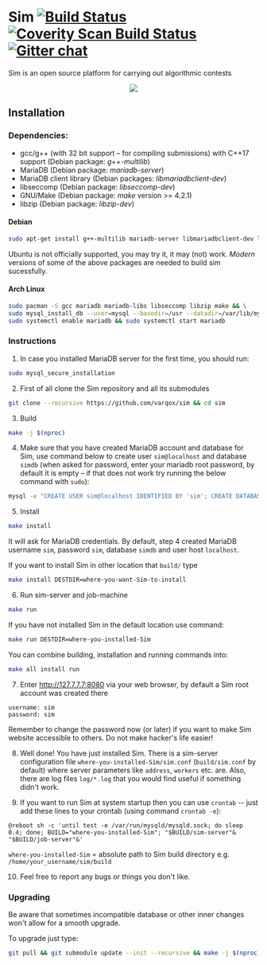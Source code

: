 # Sim [![Build Status](https://travis-ci.org/varqox/sim.svg?branch=master)](https://travis-ci.org/varqox/sim) [![Coverity Scan Build Status](https://scan.coverity.com/projects/6466/badge.svg)](https://scan.coverity.com/projects/varqox-sim) [![Gitter chat](https://badges.gitter.im/varqox/sim.png)](https://gitter.im/varqox/sim)

Sim is an open source platform for carrying out algorithmic contests

<div align="center">
  <img src="http://varqox.github.io/img/sim.png"/>
</div>


## Installation

### Dependencies:

- gcc/g++ (with 32 bit support &ndash; for compiling submissions) with C++17 support (Debian package: _g++-multilib_)
- MariaDB (Debian package: _mariadb-server_)
- MariaDB client library (Debian packages: _libmariadbclient-dev_)
- libseccomp (Debian package: _libseccomp-dev_)
- GNU/Make (Debian package: _make_ version >= 4.2.1)
- libzip  (Debian package: _libzip-dev_)

#### Debian

  ```sh
  sudo apt-get install g++-multilib mariadb-server libmariadbclient-dev libseccomp-dev libzip-dev make libssl-dev
  ```
  
  Ubuntu is not officially supported, you may try it, it may (not) work. _Modern_ versions of some of the above packages are needed to build sim sucessfully.

#### Arch Linux

  ```sh
  sudo pacman -S gcc mariadb mariadb-libs libseccomp libzip make && \
  sudo mysql_install_db --user=mysql --basedir=/usr --datadir=/var/lib/mysql && \
  sudo systemctl enable mariadb && sudo systemctl start mariadb
  ```

### Instructions

1. In case you installed MariaDB server for the first time, you should run:
  ```sh
  sudo mysql_secure_installation
  ```

2. First of all clone the Sim repository and all its submodules

  ```sh
  git clone --recursive https://github.com/varqox/sim && cd sim
  ```

3. Build

  ```sh
  make -j $(nproc)
  ```

4. Make sure that you have created MariaDB account and database for Sim, use command below to create user `sim@localhost` and database `simdb` (when asked for password, enter your mariadb root password, by default it is empty &ndash; if that does not work try running the below command with `sudo`):

  ```sh
  mysql -e "CREATE USER sim@localhost IDENTIFIED BY 'sim'; CREATE DATABASE simdb; GRANT ALL ON simdb.* TO 'sim'@'localhost';" -u root -p
  ```

5. Install

  ```sh
  make install
  ```
  It will ask for MariaDB credentials. By default, step 4 created MariaDB username `sim`, password `sim`, database `simdb` and user host `localhost`.

  If you want to install Sim in other location that `build/` type

  ```sh
  make install DESTDIR=where-you-want-Sim-to-install
  ```

6. Run sim-server and job-machine

  ```sh
  make run
  ```

  If you have not installed Sim in the default location use command:

  ```sh
  make run DESTDIR=where-you-installed-Sim
  ```

  You can combine building, installation and running commands into:
  ```sh
  make all install run
  ```

7. Enter http://127.7.7.7:8080 via your web browser, by default a Sim root account was created there
  ```
  username: sim
  password: sim
  ```

  Remember to change the password now (or later) if you want to make Sim website accessible to others. Do not make hacker's life easier!

8. Well done! You have just installed Sim. There is a sim-server configuration file `where-you-installed-Sim/sim.conf` (`build/sim.conf` by default) where server parameters like `address`, `workers` etc. are. Also, there are log files `log/*.log` that you would find useful if something didn't work.

9. If you want to run Sim at system startup then you can use `crontab` -- just add these lines to your crontab (using command `crontab -e`):
```
@reboot sh -c 'until test -e /var/run/mysqld/mysqld.sock; do sleep 0.4; done; BUILD="where-you-installed-Sim"; "$BUILD/sim-server"& "$BUILD/job-server"&'
```

`where-you-installed-Sim` = absolute path to Sim build directory e.g. `/home/your_username/sim/build`

10. Feel free to report any bugs or things you don't like.

### Upgrading
Be aware that sometimes incompatible database or other inner changes won't allow for a smooth upgrade.

To upgrade just type:
```sh
git pull && git submodule update --init --recursive && make -j $(nproc) install run
```
